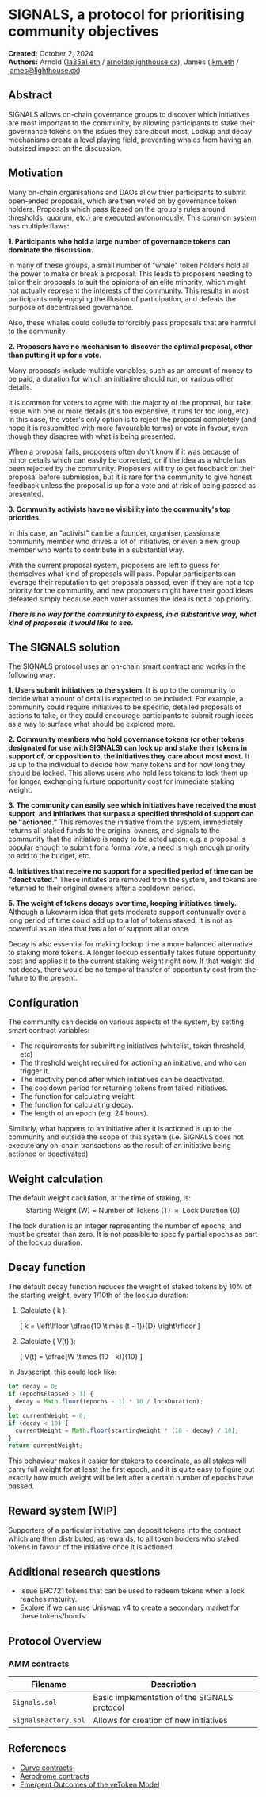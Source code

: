 # SIGNALS, a protocol for prioritising community objectives

**Created:** October 2, 2024\
**Authors:**
Arnold ([1a35e1.eth](https://t.me/x1a35e1) / [arnold@lighthouse.cx](mailto\:arnold@lighthouse.cx)),
James ([jkm.eth](https://warpcast.com/jkm.eth) / [james@lighthouse.cx](mailto\:james@lighthouse.cx))

## Abstract

SIGNALS allows on-chain governance groups to discover which initiatives are most important to the community, by allowing participants to stake their governance tokens on the issues they care about most. Lockup and decay mechanisms create a level playing field, preventing whales from having an outsized impact on the discussion.

## Motivation

Many on-chain organisations and DAOs allow thier participants to submit open-ended proposals, which are then voted on by governance token holders. Proposals which pass (based on the group's rules around thresholds, quorum, etc.) are executed autonomously. This common system has multiple flaws:

**1. Participants who hold a large number of governance tokens can dominate the discussion.**

In many of these groups, a small number of "whale" token holders hold all the power to make or break a proposal. This leads to proposers needing to tailor their proposals to suit the opinions of an elite minority, which might not actually represent the interests of the community. This results in most participants only enjoying the illusion of participation, and defeats the purpose of decentralised governance.

Also, these whales could collude to forcibly pass proposals that are harmful to the community.

**2. Proposers have no mechanism to discover the optimal proposal, other than putting it up for a vote.**

Many proposals include multiple variables, such as an amount of money to be paid, a duration for which an initiative should run, or various other details.

It is common for voters to agree with the majority of the proposal, but take issue with one or more details (it's too expensive, it runs for too long, etc). In this case, the voter's only option is to reject the proposal completely (and hope it is resubmitted with more favourable terms) or vote in favour, even though they disagree with what is being presented.

When a proposal fails, proposers often don't know if it was because of minor details which can easily be corrected, or if the idea as a whole has been rejected by the community. Proposers will try to get feedback on their proposal before submission, but it is rare for the community to give honest feedback unless the proposal is up for a vote and at risk of being passed as presented.

**3. Community activists have no visibility into the community's top priorities.**

In this case, an "activist" can be a founder, organiser, passionate community member who drives a lot of initiatives, or even a new group member who wants to contribute in a substantial way.

With the current proposal system, proposers are left to guess for themselves what kind of proposals will pass. Popular participants can leverage their reputation to get proposals passed, even if they are not a top priority for the community, and new proposers might have their good ideas defeated simply because each voter assumes the idea is not a top priority.

***There is no way for the community to express, in a substantive way, what kind of proposals it would like to see.***

## The SIGNALS solution

The SIGNALS protocol uses an on-chain smart contract and works in the following way:

**1. Users submit initiatives to the system.** It is up to the community to decide what amount of detail is expected to be included. For example, a community could require initiatives to be specific, detailed proposals of actions to take, or they could encourage participants to submit rough ideas as a way to surface what should be explored more.

**2. Community members who hold governance tokens (or other tokens designated for use with SIGNALS) can lock up and stake their tokens in support of, or opposition to, the initiatives they care about most most.** It us up to the individual to decide how many tokens and for how long they should be locked. This allows users who hold less tokens to lock them up for longer, exchanging furture opportunity cost for immediate staking weight.

**3. The community can easily see which initiatives have received the most support, and initiatives that surpass a specified threshold of support can be "actioned."** This removes the initiative from the system, immediately returns all staked funds to the original owners, and signals to the community that the initiative is ready to be acted upon: e.g. a proposal is popular enough to submit for a formal vote, a need is high enough priority to add to the budget, etc.

**4. Initiatives that receive no support for a specified period of time can be "deactivated."** These initiates are removed from the system, and tokens are returned to their original owners after a cooldown period.

**5. The weight of tokens decays over time, keeping initiatives timely.** Although a lukewarm idea that gets moderate support contunually over a long period of time could add up to a lot of tokens staked, it is not as powerful as an idea that has a lot of support all at once.

Decay is also essential for making lockup time a more balanced alternative to staking more tokens. A longer lockup essentially takes future opportunity cost and applies it to the current staking weight right now. If that weight did not decay, there would be no temporal transfer of opportunity cost from the future to the present.

## Configuration

The community can decide on various aspects of the system, by setting smart contract variables:

- The requirements for submitting initiatives (whitelist, token threshold, etc)
- The threshold weight required for actioning an initiative, and who can trigger it.
- The inactivity period after which initiatives can be deactivated.
- The cooldown period for returning tokens from failed initiatives.
- The function for calculating weight.
- The function for calculating decay.
- The length of an epoch (e.g. 24 hours).

Similarly, what happens to an initiative after it is actioned is up to the community and outside the scope of this system (i.e. SIGNALS does not execute any on-chain transactions as the result of an initiative being actioned or deactivated)

## Weight calculation

The default weight caclulation, at the time of staking, is:
  $$
  \text{Starting Weight (W) = Number of Tokens (T) } \times \text{ Lock Duration (D)}
  $$

  The lock duration is an integer representing the number of epochs, and must be greater than zero. It is not possible to specify partial epochs as part of the lockup duration.

## Decay function

The default decay function reduces the weight of staked tokens by 10% of the starting weight, every 1/10th of the lockup duration:

1. Calculate \( k \):

   \[
   k = \left\lfloor \dfrac{10 \times (t - 1)}{D} \right\rfloor
   \]

2. Calculate \( V(t) \):

   \[
   V(t) = \dfrac{W \times (10 - k)}{10}
   \]

In Javascript, this could look like:

```javascript
let decay = 0;
if (epochsElapsed > 1) {
  decay = Math.floor((epochs - 1) * 10 / lockDuration);
}
let currentWeight = 0;
if (decay < 10) {
  currentWeight = Math.floor(startingWeight * (10 - decay) / 10);
}
return currentWeight;
```

This behaviour makes it easier for stakers to coordinate, as all stakes will carry full weight for at least the first epoch, and it is quite easy to figure out exactly how much weight will be left after a certain number of epochs have passed.

## Reward system [WIP]

Supporters of a particular initiative can deposit tokens into the contract which are then distributed, as rewards, to all token holders who staked tokens in favour of the initiative once it is actioned.

## Additional research questions

- Issue ERC721 tokens that can be used to redeem tokens when a lock reaches maturity.
- Explore if we can use Uniswap v4 to create a secondary market for these tokens/bonds.

## Protocol Overview

### AMM contracts

| Filename | Description |
| --- | --- |
| `Signals.sol` | Basic implementation of the SIGNALS protocol |
| `SignalsFactory.sol` | Allows for creation of new initiatives |

## References

- [Curve contracts](https://github.com/curvefi/curve-dao-contracts)
- [Aerodrome contracts](https://github.com/aerodrome-finance/contracts)
- [Emergent Outcomes of the veToken Model](https://arxiv.org/abs/2311.17589)

<!-- 
## Appendix

### Analague to existing practices

In traditional product development, product owners gather feedback from stakeholders to shape priorities. However, on-chain organizations operate in networked environments where information is fragmented across multiple channels, making it challenging to collect and understand community priorities.

Aligning community priorities can help set both short- and long-term strategies, serving as a vital measure of collective intent.

## Objectives

### Tailwinds

* Smaller token holders may be more willing to lock tokens for ideas they strongly believe in, as their risk lies in opportunity cost.
* Large token holders ("whales") may be less inclined to lock tokens for long periods, particularly if they have mercenary motives. This dampens larger voices.

* **Reputation Benefits:** Proposers and supporters can be issued attestations or POAPs for accepted ideas.
* **External Support:** Third parties can support initiatives in a trustless manner.

### Headwinds

* Introducing financial rewards could be risky, potentially incentivising unwanted behaviors. Reputation-based rewards are preferable.

## Configuration

* **Submissions Threshold:** Minimum tokens required to submit an idea.
* **Acceptance Threshold:** Number of tokens (weighted) required to accept an idea.
* **Lock Duration Cap:** Cap duration tokens may be locked for.
* **Submission Cap:** Cap number of submissions within an epoch.

## Feedback

### Why Use SIGNALS?

DAOs require web3-native tools for governance. Existing web2 forums, such as Discourse or Discord, are centralized, unstructured, and not machine-readable, making it difficult to efficiently aggregate and analyze community input.

Participation is siloed across various platforms, making it difficult to aggregate and reflect individual contributions and reputation at the macro scale.

Community engagement is fragmented across different platforms, making contributions difficult to track.

SIGNALS provides a way for ideas to be formalized on-chain, increasing utility for governance tokens and enabling trustless external support.

### How SIGNALS Differs

While forums often get cluttered, SIGNALS enables the best ideas to surface quickly and allows contributors to back ideas they truly believe in. It acts as an additive tool for on-chain governance, similar to traditional product prioritization frameworks but adapted to web3 needs, emphasizing ideation and consensus-building.

After locking, commitment weight decays over time based on a configurable decay function. The decay function can be tailored to the organization's needs, and options include:

* **Exponential Decay:** Weight decays exponentially over time, providing a rapid decrease in influence. For example, if tokens are locked for 3 months, the weight might decrease by half every month.
* **Linear Decay:** Weight decreases at a constant rate over time, providing a more predictable reduction. For instance, if tokens are locked for 3 months, the weight could decrease by an equal amount each month until it reaches zero.
* **Step Decay:** Weight decreases in steps after specific time intervals, allowing for more distinct phases of influence. For example, the weight could remain constant for the first month and then drop significantly after each subsequent month.

## Technical Overview

### Weight Calculation

Code Context:
 • The function calculates how much weight (influence, stake, or value) remains for a user’s locked amount over time.
 • The intended model is exponential decay to reflect diminishing returns or influence as time progresses.
 • Due to practical constraints, the implementation uses a linear decay, multiplying the initial amount by the remaining duration.

Premise: The longer tokens are locked, the greater the initial commitment weight. Commitment weight decays over time based on the duration.

$$
\text{Weight (W) = Number of Tokens (T) } \times \text{ Lock Duration (D)}
$$

$$
W = T \times D
$$

Exploring decay functions:

When locking, commitment weight decays over time based on a a configurable decay function:

* **Exponential Decay:** ~~Weight decays exponentially over time, providing a rapid decrease in influence. For example, if tokens are locked for 3 months, the weight might decrease by half every month.~~

> Too complex for the initial version.

* **Step Decay:** ~~Weight decreases in steps after specific time intervals, allowing for more distinct phases of influence. For example, the weight could remain constant for the first month and then drop significantly after each subsequent month.~~

> Too complex for the initial version.

* **Linear Decay:** ~~Weight decreases at a constant rate over time, providing a more predictable reduction. For instance, if tokens are locked for 3 months, the weight could decrease by an equal amount each month until it reaches zero.~~

> Boring.

* **Differential decay**: Weight decreases at a rate proportional to the square root of the time passed since the lock. This provides a balance between the predictability of linear decay and the rapid decrease of exponential decay.

### Graphing the Differential Decay Function

Why? models processes where a quantity decreases at a rate proportional to its current value.
 • Recognizing the limitations of the programming environment helps understand why the decay model is simplified.

To graph the equation
$$
\frac{dW}{dt} = -kW
$$
 where  k  is a constant and  W  is the current weight, you’ll first need to solve this differential equation to find  W  as a function of  t . Once you have  W(t) , you can plot it using graphing software or a calculator.

This is a separable first-order linear ordinary differential equation. Here’s how to solve it:

 1. Separate Variables:

$$
\frac{dW}{W} = -k\,dt
$$

 2. Integrate Both Sides:

$$
\int \frac{1}{W}\,dW = \int -k\,dt
$$

$$
\ln|W| = -k t + C
$$

Here,  C  is the constant of integration.
 3. Solve for  W :
Exponentiate both sides to eliminate the natural logarithm:

$$
W = e^{-k t + C} = e^C \cdot e^{-k t}
$$

Let

$$
W_0 = e^C
$$

(the initial weight when  t = 0 ) Then;

$$
W(t) = W_0 \, e^{-k t}
$$

## Graph the funcion

Step 2: Choose Values for Constants

To graph  W(t) , you need specific values for  W_0  and  k :

 • Initial Weight ( W_0 ): This is the weight at  t = 0 . Choose a positive value that makes sense for your context (e.g.,  W_0 = 100  units).
 • Decay Constant ( k ): This constant determines the rate of decay. Choose a positive value (e.g.,  k = 0.1 ).

Step 3: Create Data Points

Using the equation

$$
W(t) = W_0 \, e^{-k t}
$$

Calculate W for various values of t, to explore parameter space.

Differential Equation:

$$
\frac{dW}{dt} = -kW
$$

Solution to the Differential Equation:

$$
W(t) = W_0 \, e^{-k t}
$$

 • Where:
 •  `W(t)`: Weight at time  `t`.
 •  `W_0`: Initial weight at  `t = 0`.
 •  `k` : Positive decay constant.

<https://www.desmos.com/calculator/slpil4yhlm>

 -->
